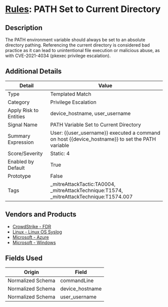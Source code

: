 # [Rules](README.md): PATH Set to Current Directory

## Description
The PATH environment variable should always be set to an absolute directory pathing. Referencing the current directory is considered bad practice as it can lead to unintentional file execution or malicious abuse, as with CVE-2021-4034 (pkexec privilege escalation).

## Additional Details
|Detail|Value|
|----|----|
|Type|Templated Match|
|Category|Privilege Escalation|
|Apply Risk to Entities|device_hostname, user_username|
|Signal Name|PATH Variable Set to Current Directory|
|Summary Expression|User: {{user_username}} executed a command on host {{device_hostname}} to set the PATH variable|
|Score/Severity|Static: 4|
|Enabled by Default|True|
|Prototype|False|
|Tags|_mitreAttackTactic:TA0004, _mitreAttackTechnique:T1574, _mitreAttackTechnique:T1574.007|
## Vendors and Products
- [CrowdStrike - FDR](../products/569a3a44-c29f-492e-bcf4-5dc04e2ab0f3.md)
- [Linux - Linux OS Syslog](../products/0e20c932-d992-4bd4-b276-c15119ca5c0b.md)
- [Microsoft - Azure](../products/a1225af5-e778-4068-a9a2-47da93d1ff24.md)
- [Microsoft - Windows](../products/1ff7546c-cb36-4a24-87f7-89d2cecc5761.md)


## Fields Used

|Origin|Field|
|----|----|
|Normalized Schema|commandLine|
|Normalized Schema|device_hostname|
|Normalized Schema|user_username|


